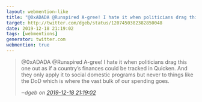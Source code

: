 ```yaml
---
layout: webmention-like
title: "@0xADADA @Runspired A-gree! I hate it when politicians drag this one out as if a country’s finances could be tracked in Quicken. And they only apply it to social domestic programs but never to things like the DoD which is where the vast bulk of our spending goes."
target: http://twitter.com/dgeb/status/1207450382382850048
date: 2019-12-18 21:19:02
tags: [webmentions]
generator: twitter.com
webmention: true
---
```




<blockquote class="external-citation">
  <p>
    @0xADADA @Runspired A-gree! I hate it when politicians drag this one out as if a country’s finances could be tracked in Quicken. And they only apply it to social domestic programs but never to things like the DoD which is where the vast bulk of our spending goes.
  </p>
  <cite>‒<span class="p-author p-name">dgeb</span>
    on
    <a href="http://twitter.com/dgeb/status/1207450382382850048" rel="external nofollow" target="_blank">2019-12-18 21:19:02</a>
  </cite>
</blockquote>



